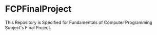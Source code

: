 # FCPFinalProject
This Repository is Specified for Fundamentals of Computer Programming Subject's Final Project.
